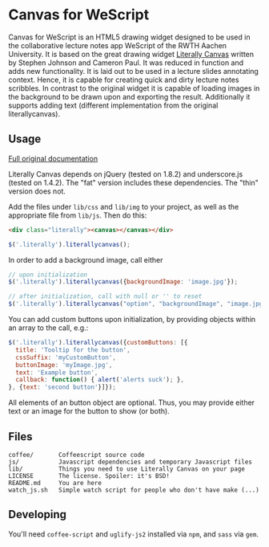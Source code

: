 Canvas for WeScript
================

Canvas for WeScript is an HTML5 drawing widget designed to be used in the
collaborative lecture notes app WeScript of the RWTH Aachen University. It is
based on the great drawing widget [Literally Canvas](http://literallycanvas.github.com)
written by Stephen Johnson and Cameron Paul. It was reduced in function and adds 
new functionality. It is laid out to be used in a lecture slides annotating
context. Hence, it is capable for creating quick and dirty lecture notes
scribbles. In contrast to the original widget it is capable of loading images
in the background to be drawn upon and exporting the result. Additionally it supports
adding text (different implementation from the original literallycanvas).

Usage
-----

[Full original documentation ](http://literallycanvas.github.com)

Literally Canvas depends on jQuery (tested on 1.8.2) and underscore.js (tested
on 1.4.2). The "fat" version includes these dependencies. The "thin" version
does not.

Add the files under `lib/css` and `lib/img` to your project, as well as the
appropriate file from `lib/js`. Then do this:

```html
<div class="literally"><canvas></canvas></div>
```

```javascript
$('.literally').literallycanvas();
```

In order to add a background image, call either
```javascript
// upon initialization
$('.literally').literallycanvas({backgroundImage: 'image.jpg'});

// after initialization, call with null or '' to reset
$('.literally').literallycanvas("option", "backgroundImage", "image.jpg");
```

You can add custom buttons upon initialization, by providing objects within an
array to the call, e.g.:
```javascript
$('.literally').literallycanvas({customButtons: [{
  title: 'Tooltip for the button',
  cssSuffix: 'myCustomButton',
  buttonImage: 'myImage.jpg',
  text: 'Example button',
  callback: function() { alert('alerts suck'); },
}, {text: 'second button'}]});
```
All elements of an button object are optional. Thus, you may provide either text
or an image for the button to show (or both).

Files
-----

```
coffee/       Coffeescript source code
js/           Javascript dependencies and temporary Javascript files
lib/          Things you need to use Literally Canvas on your page
LICENSE       The license. Spoiler: it's BSD!
README.md     You are here
watch_js.sh   Simple watch script for people who don't have make (...)
```

Developing
----------

You'll need `coffee-script` and `uglify-js2` installed via `npm`, and `sass`
via `gem`.
